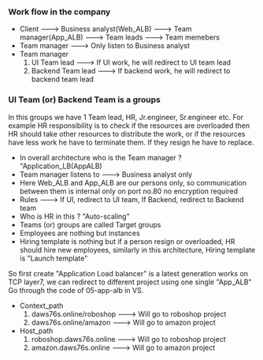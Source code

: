 ### Work flow in the company
- Client ---> Business analyst(Web_ALB) ---> Team manager(App_ALB) ---> Team leads ---> Team memebers
- Team manager ---> Only listen to Business analyst
- Team manager
  1. UI Team lead ---> If UI work, he will redirect to UI team lead
  2. Backend Team lead ---> If backend work, he will redirect to backend team lead
### UI Team (or) Backend Team is a groups
In this groups we have 1 Team lead, HR, Jr.engineer, Sr.engineer etc. For example HR responsibility is to check if the resources are overloaded then HR should take other resources to distribute the work, or if the resources have less work he have to terminate them. If they resign he have to replace.
- In overall architecture who is the Team manager ? "Application_LB(AppALB)
- Team manager listens to ---> Business analyst only
- Here Web_ALB and App_ALB are our persons only, so communication between them is internal only on port no.80
  no encryption required
- Rules ---> If UI, redirect to UI team, If Backend, redirect to Backend team
- Who is HR in this ? "Auto-scaling"
- Teams (or) groups are called Target groups
- Employees are nothing but instances
- Hiring template is nothing but if a person resign or overloaded, HR should hire new employees, similarly in
  this architecture, Hiring template is "Launch template"
  
So first create "Application Load balancer" is a latest generation works on TCP layer7, we can redirect to different project using one single "App_ALB" Go through the code of 05-app-alb in VS.

- Context_path
  1. daws76s.online/roboshop ---> Will go to roboshop project
  2. daws76s.online/amazon ---> Will go to amazon project
- Host_path
  1. roboshop.daws76s.online ---> Will go to roboshop project
  2. amazon.daws76s.online ---> Will go to amazon project
